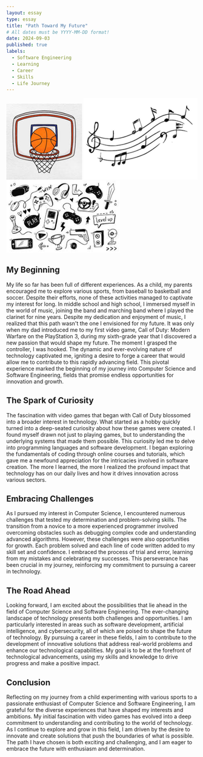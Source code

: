 ```yaml
---
layout: essay
type: essay
title: "Path Toward My Future"
# All dates must be YYYY-MM-DD format!
date: 2024-09-03
published: true
labels:
  - Software Engineering
  - Learning
  - Career
  - Skills
  - Life Journey
---
```


<div class="text-center p-4">
  <img width="200px" src="../img/my-future/bball.jpeg" class="img-thumbnail" >
  <img width="300px" src="../img/my-future/music.png" class="img-thumbnail" >
  <img width="300px" src="../img/my-future/games.jpeg" class="img-thumbnail" >
</div>

## My Beginning
My life so far has been full of different experiences. As a child, my parents encouraged me to explore various sports, from baseball to basketball and soccer. Despite their efforts, none of these activities managed to captivate my interest for long. In middle school and high school, I immersed myself in the world of music, joining the band and marching band where I played the clarinet for nine years. Despite my dedication and enjoyment of music, I realized that this path wasn't the one I envisioned for my future. It was only when my dad introduced me to my first video game, Call of Duty: Modern Warfare on the PlayStation 3, during my sixth-grade year that I discovered a new passion that would shape my future. The moment I grasped the controller, I was hooked. The dynamic and ever-evolving nature of technology captivated me, igniting a desire to forge a career that would allow me to contribute to this rapidly advancing field. This pivotal experience marked the beginning of my journey into Computer Science and Software Engineering, fields that promise endless opportunities for innovation and growth.

## The Spark of Curiosity
The fascination with video games that began with Call of Duty blossomed into a broader interest in technology. What started as a hobby quickly turned into a deep-seated curiosity about how these games were created. I found myself drawn not just to playing games, but to understanding the underlying systems that made them possible. This curiosity led me to delve into programming languages and software development. I began exploring the fundamentals of coding through online courses and tutorials, which gave me a newfound appreciation for the intricacies involved in software creation. The more I learned, the more I realized the profound impact that technology has on our daily lives and how it drives innovation across various sectors.

## Embracing Challenges
As I pursued my interest in Computer Science, I encountered numerous challenges that tested my determination and problem-solving skills. The transition from a novice to a more experienced programmer involved overcoming obstacles such as debugging complex code and understanding advanced algorithms. However, these challenges were also opportunities for growth. Each problem solved and each line of code written added to my skill set and confidence. I embraced the process of trial and error, learning from my mistakes and celebrating my successes. This perseverance has been crucial in my journey, reinforcing my commitment to pursuing a career in technology.

## The Road Ahead
Looking forward, I am excited about the possibilities that lie ahead in the field of Computer Science and Software Engineering. The ever-changing landscape of technology presents both challenges and opportunities. I am particularly interested in areas such as software development, artificial intelligence, and cybersecurity, all of which are poised to shape the future of technology. By pursuing a career in these fields, I aim to contribute to the development of innovative solutions that address real-world problems and enhance our technological capabilities. My goal is to be at the forefront of technological advancements, using my skills and knowledge to drive progress and make a positive impact.

## Conclusion
Reflecting on my journey from a child experimenting with various sports to a passionate enthusiast of Computer Science and Software Engineering, I am grateful for the diverse experiences that have shaped my interests and ambitions. My initial fascination with video games has evolved into a deep commitment to understanding and contributing to the world of technology. As I continue to explore and grow in this field, I am driven by the desire to innovate and create solutions that push the boundaries of what is possible. The path I have chosen is both exciting and challenging, and I am eager to embrace the future with enthusiasm and determination.
